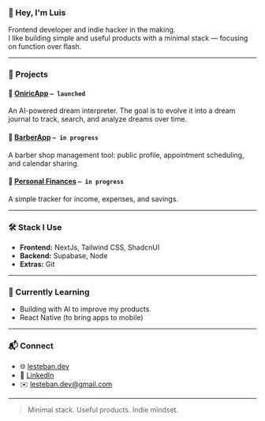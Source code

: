 ### 👋 Hey, I'm Luis

Frontend developer and indie hacker in the making.  
I like building simple and useful products with a minimal stack — focusing on function over flash.  

---

### 🚀 Projects

#### 🧠 [OniricApp](https://github.com/LEstebanR/dream_Interpreter) `— launched`
An AI-powered dream interpreter. The goal is to evolve it into a dream journal to track, search, and analyze dreams over time.  

#### 💈 [BarberApp](https://github.com/LEstebanR/barberapp) `— in progress`
A barber shop management tool: public profile, appointment scheduling, and calendar sharing.  

#### 💸 [Personal Finances](https://github.com/LEstebanR/personal-finances) `— in progress`
A simple tracker for income, expenses, and savings.  

---

### 🛠️ Stack I Use

- **Frontend:** NextJs, Tailwind CSS, ShadcnUI  
- **Backend:** Supabase, Node  
- **Extras:** Git  

---

### 🌱 Currently Learning

- Building with AI to improve my products  
- React Native (to bring apps to mobile)  

---

### 📬 Connect

- 🌐 [lesteban.dev](https://www.lesteban.dev/)  
- 💼 [LinkedIn](https://www.linkedin.com/in/lestebanr/)  
- ✉️ lesteban.dev@gmail.com  

---

> Minimal stack. Useful products. Indie mindset.
